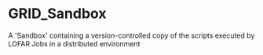 # GRID_Sandbox
A 'Sandbox' containing a version-controlled copy of the scripts executed by LOFAR Jobs in a distributed environment
